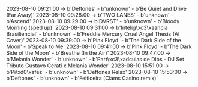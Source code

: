 2023-08-10 09:21:00 -> b'Deftones' - b'unknown' - b'Be Quiet and Drive (Far Away)'
2023-08-10 09:28:00 -> b'TWO LANES' - b'unknown' - b'Ascend'
2023-08-10 09:29:00 -> b'DVRST' - b'unknown' - b'Bloody Morning (sped up)'
2023-08-10 09:31:00 -> b'Intelig\xc3\xaancia Brasiliencial' - b'unknown' - b'Freddie Mercury   Cruel Angel Thesis (AI Cover)'
2023-08-10 09:39:00 -> b'Pink Floyd' - b'The Dark Side of the Moon' - b'Speak to Me'
2023-08-10 09:41:00 -> b'Pink Floyd' - b'The Dark Side of the Moon' - b'Breathe (In the Air)'
2023-08-10 09:47:00 -> b'Melania Wonder' - b'unknown' - b'Part\xc3\xadculas de Dios - DJ Set Tributo Gustavo Cerati x Melania Wonder'
2023-08-10 15:51:00 -> b'Pi\xd0\xafez' - b'unknown' - b'Deftones Relax'
2023-08-10 15:53:00 -> b'Deftones' - b'unknown' - b'Feiticeira (Clams Casino remix)'
